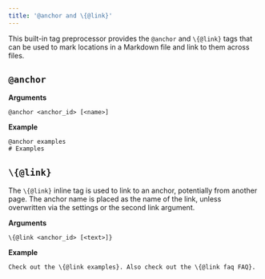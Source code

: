 ```yaml
---
title: '@anchor and \{@link}'
---
```


This built-in tag preprocessor provides the `@anchor` and `\{@link}` tags that can be used to mark locations in a
Markdown file and link to them across files.

## `@anchor`

__Arguments__

    @anchor <anchor_id> [<name>]

__Example__

    @anchor examples
    # Examples

## `\{@link}`

The `\{@link}` inline tag is used to link to an anchor, potentially from another page. The anchor
name is placed as the name of the link, unless overwritten via the settings or the second link
argument.

__Arguments__

    \{@link <anchor_id> [<text>]}

__Example__

    Check out the \{@link examples}. Also check out the \{@link faq FAQ}.
